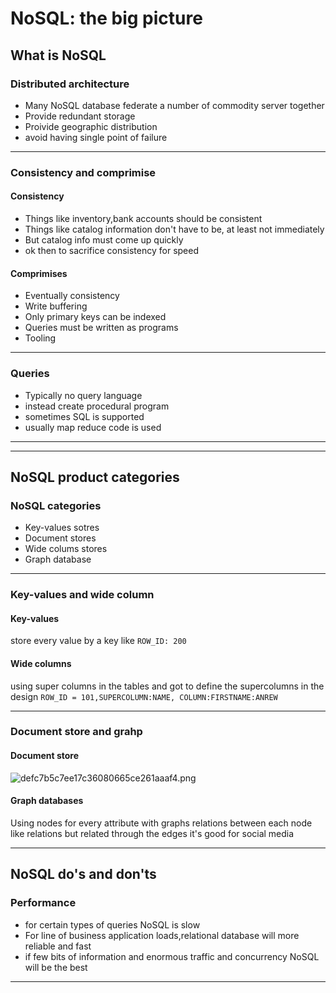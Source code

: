 #  NoSQL: the big picture
## What is NoSQL
### Distributed architecture
- Many NoSQL database federate a number of commodity server together
- Provide redundant storage
- Proivide geographic distribution
- avoid having single point of failure
---
### Consistency and comprimise
#### Consistency
- Things like inventory,bank accounts should be consistent
- Things like catalog information don't have to be, at least not immediately 
- But catalog info must come up quickly
- ok then to sacrifice consistency for speed 
#### Comprimises
- Eventually consistency
- Write buffering 
- Only primary keys can be indexed
- Queries must be written as programs 
- Tooling
---
### Queries
- Typically no query language
- instead create procedural program
- sometimes SQL is supported
- usually map reduce code is used
---
---
## NoSQL product categories
### NoSQL categories
- Key-values sotres
- Document stores
- Wide colums stores 
- Graph database
---
### Key-values and wide column 
#### Key-values 
store every value by a key like `ROW_ID: 200`
#### Wide columns
using super columns in the tables and got to define the supercolumns in the design
`ROW_ID = 101,SUPERCOLUMN:NAME, COLUMN:FIRSTNAME:ANREW`
***
### Document store and grahp
#### Document store
![defc7b5c7ee17c36080665ce261aaaf4.png](../_resources/defc7b5c7ee17c36080665ce261aaaf4.png)
#### Graph databases
Using nodes for every attribute with graphs relations between each node like relations but related through the edges it's good for social media
***
## NoSQL do's and don'ts
### Performance 
- for certain types of queries NoSQL is slow
- For line of business application loads,relational database will more reliable and fast 
- if few bits of information and enormous traffic and concurrency NoSQL will be the best
---